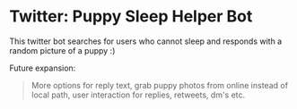 # Twitter: Puppy Sleep Helper Bot

This twitter bot searches for users who cannot sleep and responds with a random picture of a puppy :)


Future expansion:
>More options for reply text,
>grab puppy photos from online instead of local path,
>user interaction for replies, retweets, dm's etc.
